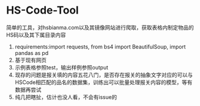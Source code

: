 # HS-Code-Tool
简单的工具，对hsbianma.com以及其镜像网站进行爬取，获取表格内制定物品的HS码以及其下属目录内容

1. requirements:import requests, from bs4 import BeautifulSoup, import pandas as pd
2. 基于现有网页
3. 示例表格参照test，输出样例参照output
4. 现存的问题是报关填的内容五花八门，是否存在报关的抽象文字对应的可以与HSCode相匹配的品名的数据集，训练出可以批量处理报关内容的模型，等有数据再尝试
5. 纯几把瞎扯，估计也没人看，不会有issue的
